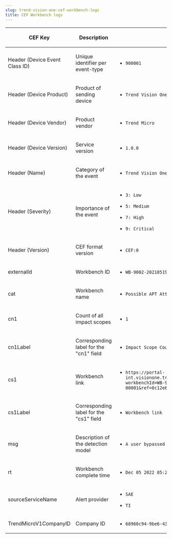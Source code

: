 ```yaml
---
slug: trend-vision-one-cef-workbench-logs
title: CEF Workbench logs
---
```


<table>
<thead>
<tr>
<th><p>CEF Key</p></th>
<th><p>Description</p></th>
<th><p>Example</p></th>
</tr>
</thead>
<tbody>
<tr>
<td><p>Header (Device Event Class ID)</p></td>
<td><p>Unique identifier per event-type</p></td>
<td><ul>
<li><p><code>900001</code></p></li>
</ul></td>
</tr>
<tr>
<td><p>Header (Device Product)</p></td>
<td><p>Product of sending device</p></td>
<td><ul>
<li><p><code>Trend Vision One</code></p></li>
</ul></td>
</tr>
<tr>
<td><p>Header (Device Vendor)</p></td>
<td><p>Product vendor</p></td>
<td><ul>
<li><p><code>Trend Micro</code></p></li>
</ul></td>
</tr>
<tr>
<td><p>Header (Device Version)</p></td>
<td><p>Service version</p></td>
<td><ul>
<li><p><code>1.0.0</code></p></li>
</ul></td>
</tr>
<tr>
<td><p>Header (Name)</p></td>
<td><p>Category of the event</p></td>
<td><ul>
<li><p><code>Trend Vision One Workbench Alert</code></p></li>
</ul></td>
</tr>
<tr>
<td><p>Header (Severity)</p></td>
<td><p>Importance of the event</p></td>
<td><ul>
<li><p><code>3: Low</code></p></li>
<li><p><code>5: Medium</code></p></li>
<li><p><code>7: High</code></p></li>
<li><p><code>9: Critical</code></p></li>
</ul></td>
</tr>
<tr>
<td><p>Header (Version)</p></td>
<td><p>CEF format version</p></td>
<td><ul>
<li><p><code>CEF:0</code></p></li>
</ul></td>
</tr>
<tr>
<td><p>externalId</p></td>
<td><p>Workbench ID</p></td>
<td><ul>
<li><p><code>WB-9002-20210519-00014</code></p></li>
</ul></td>
</tr>
<tr>
<td><p>cat</p></td>
<td><p>Workbench name</p></td>
<td><ul>
<li><p><code>Possible APT Attack</code></p></li>
</ul></td>
</tr>
<tr>
<td><p>cn1</p></td>
<td><p>Count of all impact scopes</p></td>
<td><ul>
<li><p><code>1</code></p></li>
</ul></td>
</tr>
<tr>
<td><p>cn1Label</p></td>
<td><p>Corresponding label for the "cn1" field</p></td>
<td><ul>
<li><p><code>Impact Scope Count</code></p></li>
</ul></td>
</tr>
<tr>
<td><p>cs1</p></td>
<td><p>Workbench link</p></td>
<td><ul>
<li><p><code>https://portal-int.visionone.trendmicro.com/index.html#/workbench?workbenchId=WB-9002-20210517-00001&amp;ref=0c12e642ca5b7ed4436e5f23f568ae10066608d3</code></p></li>
</ul></td>
</tr>
<tr>
<td><p>cs1Label</p></td>
<td><p>Corresponding label for the "cs1" field</p></td>
<td><ul>
<li><p><code>Workbench link</code></p></li>
</ul></td>
</tr>
<tr>
<td><p>msg</p></td>
<td><p>Description of the detection model</p></td>
<td><ul>
<li><p><code>A user bypassed higher-level permissions.</code></p></li>
</ul></td>
</tr>
<tr>
<td><p>rt</p></td>
<td><p>Workbench complete time</p></td>
<td><ul>
<li><p><code>Dec 05 2022 05:26:45</code></p></li>
</ul></td>
</tr>
<tr>
<td><p>sourceServiceName</p></td>
<td><p>Alert provider</p></td>
<td><ul>
<li><p><code>SAE</code></p></li>
<li><p><code>TI</code></p></li>
</ul></td>
</tr>
<tr>
<td><p>TrendMicroV1CompanyID</p></td>
<td><p>Company ID</p></td>
<td><ul>
<li><p><code>68960c94-9be6-4343-a4ca-6408de7aa331</code></p></li>
</ul></td>
</tr>
</tbody>
</table>
